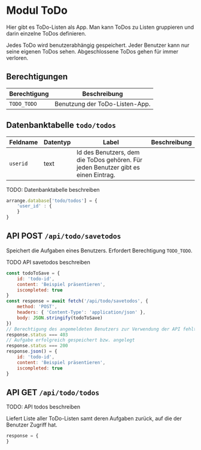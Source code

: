 # Modul ToDo

Hier gibt es ToDo-Listen als App.
Man kann ToDos zu Listen gruppieren und darin einzelne ToDos definieren.

Jedes ToDo wird benutzerabhängig gespeichert.
Jeder Benutzer kann nur seine eigenen ToDos sehen.
Abgeschlossene ToDos gehen für immer verloren.

## Berechtigungen

|Berechtigung|Beschreibung|
|---|---|
|`TODO_TODO`|Benutzung der ToDo-Listen-App.|

## Datenbanktabelle `todo/todos`

|Feldname|Datentyp|Label|Beschreibung|
|---|---|---|---|
|`userid`|text|Id des Benutzers, dem die ToDos gehören. Für jeden Benutzer gibt es einen Eintrag.|

TODO: Datenbanktabelle beschreiben

```js
arrange.database['todo/todos'] = {
    'user_id' : {
    }
}
```

## API POST `/api/todo/savetodos`

Speichert die Aufgaben eines Benutzers.
Erfordert Berechtigung `TODO_TODO`.

TODO API savetodos beschreiben

```js
const todoToSave = {
    id: 'todo-id', 
    content: 'Beispiel präsentieren',
    iscompleted: true
}
const response = await fetch('/api/todo/savetodos', {
    method: 'POST',
    headers: { 'Content-Type': 'application/json' },
    body: JSON.stringify(todoToSave)
})
// Berechtigung des angemeldeten Benutzers zur Verwendung der API fehlt oder die Aufgabe existiert, gehört aber nicht dem Benutzer
response.status === 403
// Aufgabe erfolgreich gespeichert bzw. angelegt
response.status === 200
response.json() = {
    id: 'todo-id', 
    content: 'Beispiel präsentieren',
    iscompleted: true
}
```

## API GET `/api/todo/todos`

TODO: API todos beschreiben

Liefert Liste aller ToDo-Listen samt deren Aufgaben zurück, auf die der Benutzer Zugriff hat.

```js
response = {
}
```
